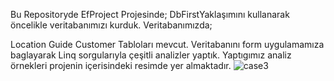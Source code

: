 Bu Repositoryde EfProject Projesinde;
DbFirstYaklaşımını kullanarak öncelikle veritabanımızı kurduk. Veritabanımızda;

Location
Guide
Customer Tabloları mevcut.
Veritabanını form uygulamamıza baglayarak Linq sorgularıyla çeşitli analizler yaptık. Yaptıgımız analiz örnekleri projenin içerisindeki resimde yer almaktadır.
![case3](https://github.com/-attachments/assets/c17b24fuser9-1965-4fb0-9cbb-fb61107bf255)
